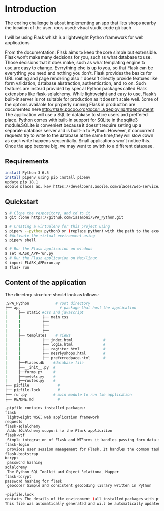 # Introduction

The coding challenge is about implementing an app that lists shops nearby the location of the user.
tools used:
visual studio code 
git bach

I will be using Flask whish is a lightweight Python framework for web applications 

From the documentation:
Flask aims to keep the core simple but extensible. Flask won’t make many decisions for you, such as what database to use. Those decisions that it does make, such as what templating engine to use,are easy to change. Everything else is up to you, so that Flask can be everything you need and nothing you don’t.
Flask provides the basics for URL routing and page rendering also it doesn't directly provide features like form validation, database abstraction, authentication, and so on. Such features are instead provided by special Python packages called Flask extensions like flask-sqlalchemy.
While lightweight and easy to use, Flask’s built-in server is not suitable for production as it doesn’t scale well. Some of the options available for properly running Flask in production are documented here http://flask.pocoo.org/docs/1.0/deploying/#deployment
The application will use a SQLite database to store users and preffered place. Python comes with built-in support for SQLite in the sqlite3 module.SQLite is convenient because it doesn’t require setting up a separate database server and is built-in to Python. However, if concurrent requests try to write to the database at the same time,they will slow down as each write happens sequentially. Small applications won’t notice this. Once the app become big, we may want to switch to a different database.

## Requirements
```bash
install Python 3.6.5
install pipenv using pip install pipenv
update pip 18.1
google places api key https://developers.google.com/places/web-service/get-api-key
```
## Quickstart

```bash
$ # Clone the respository, and cd to it
$ git clone https://github.com/issambni/SPA_Python.git

$ # Creating a virtualenv for this project using
$ pipenv --python python3 or (replace python3 with the path to the executable installed python)
$ #Activate the virtual environment using
$ pipenv shell

$ # Run the Flask application on windows
$ set FLASK_APP=run.py
$ # Run the Flask application on Mac/linux
$ import FLASK_APP=run.py
$ flask run
```
## Content of the application

The directory structure should look as follows:
```bash
.SPA_Python            # root directory 
├── app                  # package that host the application
|     ├── static #css and javascript
|     |          ├── main.css
|     |          ├── 
|     |          ├── 
|     |          ├──
|     ├── templates    # views
|     |          ├── index.html              #
|     |          ├── login.html              #
|     |          ├── register.html           #
|     |          ├── nesrbyshops.html        # 
|     |          ├── preferredpace.html      #
|     ├──Places.db    #database file
|     ├──__init__.py  #
|     ├──forms.py     #
|     ├──models.py    #
|     ├──routes.py    #
├── pipfile             # 
├── pipfile.lock        #
├── run.py            # main module to run the application
├── README.md           #

```

```bash
-pipfile contains installed packages:
flask 
 lightweight WSGI web application framework
requests 
flask-sqlalchemy 
 Adds SQLAlchemy support to the Flask application
flask-wtf
 Simple integration of Flask and WTForms it handles passing form data to the form
flask-login 
 provides user session management for Flask. It handles the common tasks of logging in, logging out, and remembering your users’ sessions.
flask-bootstrap
bcrypt 
 password hashing
sqlalchemy 
 The Python SQL Toolkit and Object Relational Mapper    
flask-bcrypt 
password hashing for flask
 geocoder Simple and consistent geocoding library written in Python

-pipfile.lock 
contains The details of the environment (all installed packages with pinned versions and other details) 
This file was automatically generated and will be automatically updated upon installing new packages and should not be modified by the user.
```







